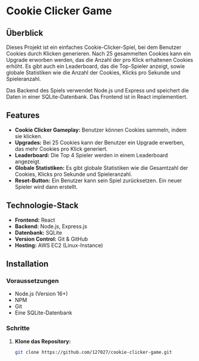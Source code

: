 # Cookie Clicker Game

## Überblick

Dieses Projekt ist ein einfaches Cookie-Clicker-Spiel, bei dem Benutzer Cookies durch Klicken generieren. Nach 25 gesammelten Cookies kann ein Upgrade erworben werden, das die Anzahl der pro Klick erhaltenen Cookies erhöht. Es gibt auch ein Leaderboard, das die Top-Spieler anzeigt, sowie globale Statistiken wie die Anzahl der Cookies, Klicks pro Sekunde und Spieleranzahl.

Das Backend des Spiels verwendet Node.js und Express und speichert die Daten in einer SQLite-Datenbank. Das Frontend ist in React implementiert.

## Features

- **Cookie Clicker Gameplay:** Benutzer können Cookies sammeln, indem sie klicken.
- **Upgrades:** Bei 25 Cookies kann der Benutzer ein Upgrade erwerben, das mehr Cookies pro Klick generiert.
- **Leaderboard:** Die Top 4 Spieler werden in einem Leaderboard angezeigt.
- **Globale Statistiken:** Es gibt globale Statistiken wie die Gesamtzahl der Cookies, Klicks pro Sekunde und Spieleranzahl.
- **Reset-Button:** Ein Benutzer kann sein Spiel zurücksetzen. Ein neuer Spieler wird dann erstellt.

## Technologie-Stack

- **Frontend:** React
- **Backend:** Node.js, Express.js
- **Datenbank:** SQLite
- **Version Control:** Git & GitHub
- **Hosting:** AWS EC2 (Linux-Instance)

## Installation

### Voraussetzungen

- Node.js (Version 16+)
- NPM
- Git
- Eine SQLite-Datenbank

### Schritte

1. **Klone das Repository:**
   ```bash
   git clone https://github.com/127027/cookie-clicker-game.git
